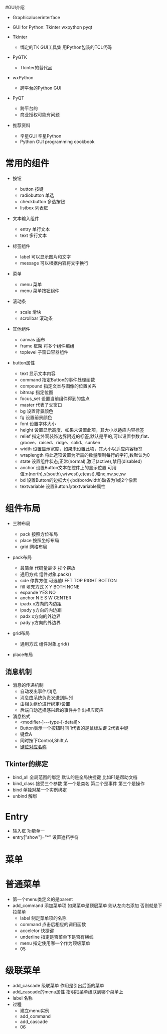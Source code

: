 #GUI介绍
- Graphicaluserinterface
- GUI for Python: Tkinter wxpython pyqt
- Tkinter
    - 绑定的TK GUI工具集 用Python包装的TCL代码
- PyGTK
    - Tkinter的替代品
- wxPython
    - 跨平台的Python GUI
- PyQT
    - 跨平台的
    - 商业授权可能有问题      
    
- 推荐资料
    - 辛星GUI     辛星Python
    - Python GUI programming cookbook
    
# 常用的组件
- 按钮
    - button      按键
    - radiobutton  单选
    - checkbutton  多选按钮
    - listbox      列表框
    
- 文本输入组件
    - entry      单行文本
    - text       多行文本
    
- 标签组件
    - label      可以显示图片和文字
    - message    可以根据内容将文字换行
    
- 菜单
    - menu       菜单
    - menu       菜单按钮组件
    
- 滚动条
    - scale      滑块
    - scrollbar  滚动条
    
- 其他组件
    - canvas   画布
    - frame    框架 将多个组件编组
    - toplevel 子窗口容器组件    
                                                          
- button属性
    - text 显示文本内容
    - command 指定Button的事件处理函数
    - compound 指定文本与图像的位置关系
    - bitmap 指定位图
    - focus_set 设置当前组件得到的焦点
    - master 代表了父窗口
    - bg 设置背景颜色
    - fg 设置前景颜色
    - font 设置字体大小
    - height 设置显示高度、如果未设置此项，其大小以适应内容标签
    - relief  指定外观装饰边界附近的标签,默认是平的,可以设置参数;flat、groove、raised、ridge、solid、sunken
    - width  设置显示宽度，如果未设置此项，其大小以适应内容标签
    - wraplength  将此选项设置为所需的数量限制每行的字符,数默认为0
    - state  设置组件状态;正常(normal),激活(active),禁用(disabled)
    - anchor 设置Button文本在控件上的显示位置 可用值:n(north),s(south),w(west),e(east),和ne,nw,se,sw
    - bd     设置Button的边框大小;bd(bordwidth)缺省为1或2个像素
    - textvariable  设置Button与textvariable属性
    
# 组件布局
- 三种布局
    - pack   按照方位布局
    - place  按照坐标布局
    - grid   网格布局
    
- pack布局
    - 最简单 代码量最少 挨个摆放
    - 通用方式   组件对象.pack()
    - side   停靠方位  可选值LEFT TOP RIGHT BOTTON
    - fill   填充方式  X Y BOTH NONE
    - expande YES NO
    - anchor  N E S W CENTER
    - ipadx  x方向的内边距
    - ipady  y方向的内边距
    - padx  x方向的外边界
    - pady  y方向的外边界
    
- grid布局
    - 通用方式   组件对象.grid()
- place布局

## 消息机制
- 消息的传递机制
    - 自动发出事件/消息
    - 消息由系统负责发送到队列
    - 由相关组价进行绑定/设置
    - 后端自动选择感兴趣的事件并作出相应反应
- 消息格式
    - <modifier-]---type-[-detail]>
    - <Button-1> Button表示一个按钮时间 1代表的是鼠标左键 2代表中键
    - <KeyPress-A>  键盘A
    - <Control-Shift-KeyPress-A> 同时按下Control,Shift,A
    - [键位对应名称](https://infohost.nmt.edu/tcc/help/pubs/tkinter/web/key-names.html)       
    
## Tkinter的绑定
- bind_all 全局范围的绑定 默认的是全局快捷键 比如F1是帮助文档
- bind_class 接受三个参数 第一个是类名 第二个是事件 第三个是操作
- bind 单独对某一个实例绑定
- unbind 解绑

# Entry
- 输入框 功能单一
- entry["show"]="*"  设置遮挡字符

# 菜单
# 普通菜单
- 第一个menu类定义的是parent
- add_command 添加菜单项 如果菜单是顶层菜单 则从左向右添加 否则就是下拉菜单
    - label 制定菜单项的名称
    - command 点击后相应的调用函数
    - acceletor 快捷键
    - underline 指定是否菜单下是否有横线
    - menu 指定使用哪一个作为顶级菜单
    - 05
# 级联菜单
- add_cascade 级联菜单 作用是引出后面的菜单
- add_cascade的menu属性 指明把菜单级联到哪个菜单上
- label  名称
- 过程
    - 建立menu实例
    - add_command
    - add_cascade
    - 06   
    
      